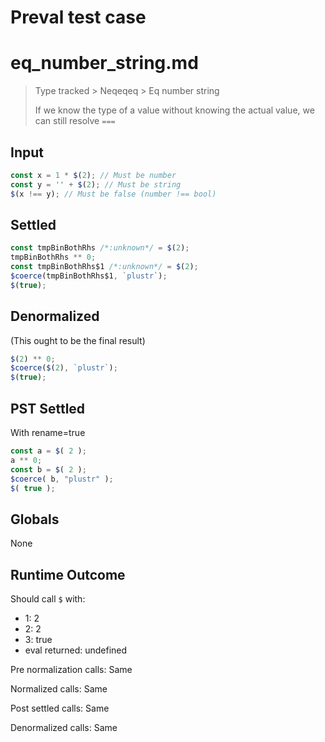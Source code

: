 # Preval test case

# eq_number_string.md

> Type tracked > Neqeqeq > Eq number string
>
> If we know the type of a value without knowing the actual value, we can still resolve `===`

## Input

`````js filename=intro
const x = 1 * $(2); // Must be number
const y = '' + $(2); // Must be string
$(x !== y); // Must be false (number !== bool)
`````


## Settled


`````js filename=intro
const tmpBinBothRhs /*:unknown*/ = $(2);
tmpBinBothRhs ** 0;
const tmpBinBothRhs$1 /*:unknown*/ = $(2);
$coerce(tmpBinBothRhs$1, `plustr`);
$(true);
`````


## Denormalized
(This ought to be the final result)

`````js filename=intro
$(2) ** 0;
$coerce($(2), `plustr`);
$(true);
`````


## PST Settled
With rename=true

`````js filename=intro
const a = $( 2 );
a ** 0;
const b = $( 2 );
$coerce( b, "plustr" );
$( true );
`````


## Globals


None


## Runtime Outcome


Should call `$` with:
 - 1: 2
 - 2: 2
 - 3: true
 - eval returned: undefined

Pre normalization calls: Same

Normalized calls: Same

Post settled calls: Same

Denormalized calls: Same
